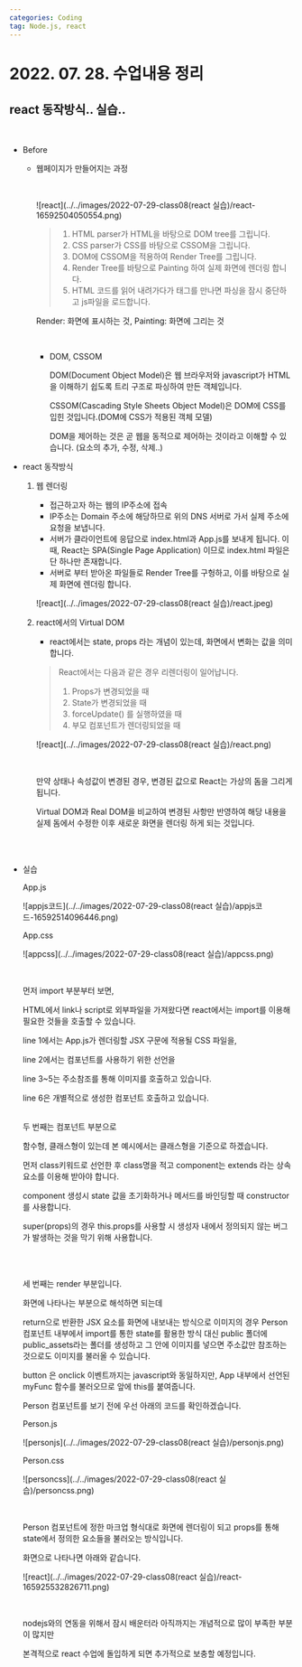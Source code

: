 ```yaml
---
categories: Coding	
tag: Node.js, react
---
```




# 2022. 07. 28. 수업내용 정리 #

## react 동작방식.. 실습..

<br>

* Before

  * 웹페이지가 만들어지는 과정

    <br>

    ![react](../../images/2022-07-29-class08(react 실습)/react-16592504050554.png)

    

    > 1. HTML parser가 HTML을 바탕으로 DOM tree를 그립니다.
    > 2. CSS parser가 CSS를 바탕으로 CSSOM을 그립니다.
    > 3. DOM에 CSSOM을 적용하여 Render Tree를 그립니다.
    > 4. Render Tree를 바탕으로 Painting 하여 실제 화면에 렌더링 합니다.
    > 5. HTML 코드를 읽어 내려가다가 <script></script> 태그를 만나면 파싱을 잠시 중단하고 js파일을 로드합니다.

    Render: 화면에 표시하는 것,  Painting: 화면에 그리는 것

    <br>

    * DOM, CSSOM

      DOM(Document Object Model)은 웹 브라우저와 javascript가 HTML을 이해하기 쉽도록 트리 구조로 파싱하여 만든 객체입니다.

      CSSOM(Cascading Style Sheets Object Model)은 DOM에 CSS를 입힌 것입니다.(DOM에 CSS가 적용된 객체 모델)

      DOM을 제어하는 것은 곧 웹을 동적으로 제어하는 것이라고 이해할 수 있습니다. (요소의 추가, 수정, 삭제..)

* react 동작방식

  1. 웹 렌더링

     * 접근하고자 하는 웹의 IP주소에 접속
     * IP주소는 Domain 주소에 해당하므로 위의 DNS 서버로 가서 실제 주소에 요청을 보냅니다.
     * 서버가 클라이언트에 응답으로 index.html과 App.js를 보내게 됩니다. 이때, React는 SPA(Single Page Application) 이므로 index.html 파일은 단 하나만 존재합니다.
     * 서버로 부터 받아온 파일들로 Render Tree를 구헝하고, 이를 바탕으로 실제 화면에 렌더링 합니다.

     ![react](../../images/2022-07-29-class08(react 실습)/react.jpeg)

  2. react에서의 Virtual DOM

     * react에서는 state, props 라는 개념이 있는데, 화면에서 변화는 값을 의미합니다.

     > React에서는 다음과 같은 경우 리렌더링이 일어납니다.
     >
     > 1.  Props가 변경되었을 때
     > 2. State가 변경되었을 때
     > 3. forceUpdate() 를 실행하였을 때
     > 4. 부모 컴포넌트가 렌더링되었을 때

     ![react](../../images/2022-07-29-class08(react 실습)/react.png)

     <br>

     만약 상태나 속성값이 변경된 경우, 변경된 값으로 React는 가상의 돔을 그리게 됩니다.

     Virtual DOM과 Real DOM을 비교하여 변경된 사항만 반영하여 해당 내용을 실제 돔에서 수정한 이후 새로운 화면을 렌더링 하게 되는 것입니다.

     <br><br>

* 실습

  App.js<br>

  ![appjs코드](../../images/2022-07-29-class08(react 실습)/appjs코드-16592514096446.png)

  App.css<br>

  ![appcss](../../images/2022-07-29-class08(react 실습)/appcss.png)

  <br>

  먼저 import 부분부터 보면, <br>

  HTML에서 link나 script로 외부파일을 가져왔다면 react에서는 import를 이용해 필요한 것들을 호출할 수 있습니다. <br>

  line 1에서는 App.js가 렌더링할 JSX 구문에 적용될 CSS 파일을, <br>

  line 2에서는 컴포넌트를 사용하기 위한 선언을 <br>

  line 3~5는 주소참조를 통해 이미지를 호출하고 있습니다.<br>

  line 6은 개별적으로 생성한 컴포넌트 호출하고 있습니다.<br><br>

  두 번째는 컴포넌트 부분으로

  함수형, 클래스형이 있는데 본 예시에서는 클래스형을 기준으로 하겠습니다.

  먼저 class키워드로 선언한 후 class명을 적고 component는 extends 라는 상속요소를 이용해 받아야 합니다.

  component 생성시 state 값을 초기화하거나 메서드를 바인딩할 때 constructor를 사용합니다.

  super(props)의 경우 this.props를 사용할 시 생성자 내에서 정의되지 않는 버그가 발생하는 것을 막기 위해 사용합니다.

  <br><br>

  세 번째는 render 부분입니다.

  화면에 나타나는 부분으로 해석하면 되는데 

  return으로 반환한 JSX 요소를 화면에 내보내는 방식으로 이미지의 경우 Person 컴포넌트 내부에서 import를 통한 state를 활용한 방식 대신 public 폴더에 public_assets라는 폴더를 생성하고 그 안에 이미지를 넣으면 주소값만 참조하는 것으로도 이미지를 불러올 수 있습니다.

  button 은 onclick 이벤트까지는 javascript와 동일하지만, App 내부에서 선언된 myFunc 함수를 불러오므로 앞에 this를 붙여줍니다.

  Person 컴포넌트를 보기 전에 우선 아래의 코드를 확인하겠습니다.<br>

  Person.js<br>

  ![personjs](../../images/2022-07-29-class08(react 실습)/personjs.png)

  Person.css<br>

  ![personcss](../../images/2022-07-29-class08(react 실습)/personcss.png)

  <br>

  Person 컴포넌트에 정한 마크업 형식대로 화면에 렌더링이 되고 props를 통해 state에서 정의한 요소들을 불러오는 방식입니다. <br>

  화면으로 나타나면 아래와 같습니다.<br>

  ![react](../../images/2022-07-29-class08(react 실습)/react-165925532826711.png)

  <br>

  nodejs와의 연동을 위해서 잠시 배운터라 아직까지는 개념적으로 많이 부족한 부분이 많지만 

  본격적으로 react 수업에 돌입하게 되면 추가적으로 보충할 예정입니다. 

  

  

  

  

  

  

  

  